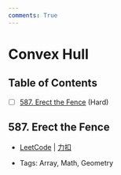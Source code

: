```yaml
---
comments: True
---
```


# Convex Hull

## Table of Contents

- [ ] [587. Erect the Fence](#587-erect-the-fence) (Hard)


## 587. Erect the Fence

-    [LeetCode](https://leetcode.com/problems/erect-the-fence/) | [力扣](https://leetcode.cn/problems/erect-the-fence/)

-   Tags: Array, Math, Geometry



